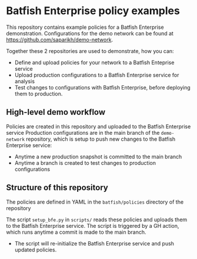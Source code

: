 # Batfish Enterprise policy examples

This repository contains example policies for a Batfish Enterprise demonstration. Configurations for the demo network can be found at https://github.com/saparikh/demo-network.

Together these 2 repositories are used to demonstrate, how you can:
- Define and upload policies for your network to a Batfish Enteprise service
- Upload production configurations to a Batfish Enterprise service for analysis
- Test changes to configurations with Batfish Enterprise, before deploying them to production.

## High-level demo workflow
Policies are created in this repository and uploaded to the Batfish Enterprise service
Production configurations are in the main branch of the `demo-network` repository, which is setup to push new changes to the Batfish Enterprise service:
- Anytime a new production snapshot is committed to the main branch
- Anytime a branch is created to test changes to production configurations

## Structure of this repository
The policies are defined in YAML in the `batfish/policies` directory of the repository

The script `setup_bfe.py` in `scripts/` reads these policies and uploads them to the Batfish Enterprise service. The script is triggered by a GH action, which runs anytime a commit is made to the main branch.
- The script will re-initialize the Batfish Enterprise service and push updated policies.
